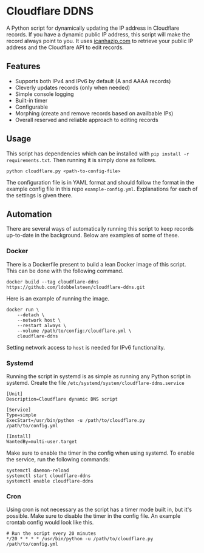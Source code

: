 # Cloudflare DDNS
A Python script for dynamically updating the IP address in Cloudflare records. If you have a dynamic public IP address, this script will make the record always point to you. It uses [icanhazip.com](https://github.com/major/icanhaz) to retrieve your public IP address and the Cloudflare API to edit records.

## Features
 - Supports both IPv4 and IPv6 by default (A and AAAA records)
 - Cleverly updates records (only when needed)
 - Simple console logging
 - Built-in timer
 - Configurable
 - Morphing (create and remove records based on availbable IPs)
 - Overall reserved and reliable approach to editing records

## Usage
This script has dependencies which can be installed with `pip install -r requirements.txt`. Then running it is simply done as follows.
```
python cloudflare.py <path-to-config-file>
```
The configuration file is in YAML format and should follow the format in the example config file in this repo `example-config.yml`. Explanations for each of the settings is given there.

## Automation
There are several ways of automatically running this script to keep records up-to-date in the background. Below are examples of some of these.

### Docker
There is a Dockerfile present to build a lean Docker image of this script. This can be done with the following command.
```
docker build --tag cloudflare-ddns https://github.com/ldobbelsteen/cloudflare-ddns.git
```
Here is an example of running the image.
```
docker run \
    --detach \
    --network host \
    --restart always \
    --volume /path/to/config:/cloudflare.yml \
    cloudflare-ddns
```
Setting network access to `host` is needed for IPv6 functionality.

### Systemd
Running the script in systemd is as simple as running any Python script in systemd. Create the file `/etc/systemd/system/cloudflare-ddns.service`
```
[Unit]
Description=Cloudflare dynamic DNS script

[Service]
Type=simple
ExecStart=/usr/bin/python -u /path/to/cloudflare.py /path/to/config.yml

[Install]
WantedBy=multi-user.target
```
Make sure to enable the timer in the config when using systemd. To enable the service, run the following commands:
```
systemctl daemon-reload
systemctl start cloudflare-ddns
systemctl enable cloudflare-ddns
```

### Cron
Using cron is not necessary as the script has a timer mode built in, but it's possible. Make sure to disable the timer in the config file. An example crontab config would look like this.
```
# Run the script every 20 minutes
*/20 * * * * /usr/bin/python -u /path/to/cloudflare.py /path/to/config.yml
```
